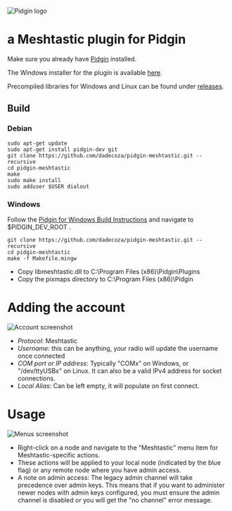 ![Pidgin logo](https://raw.githubusercontent.com/dadecoza/pidgin-meshtastic/refs/heads/main/nsis/pidgin-meshtastic.ico)

# a Meshtastic plugin for Pidgin

Make sure you already have [Pidgin](https://pidgin.im/install/) installed.

The Windows installer for the plugin is available [here](https://github.com/dadecoza/pidgin-meshtastic/releases/download/v0.1.0-alpha/pidgin-meshtastic-0.1.0-alpha.exe).

Precompiled libraries for Windows and Linux can be found under [releases](https://github.com/dadecoza/pidgin-meshtastic/releases).


## Build

### Debian
```shell
sudo apt-get update
sudo apt-get install pidgin-dev git
git clone https://github.com/dadecoza/pidgin-meshtastic.git --recursive
cd pidgin-meshtastic
make
sudo make install
sudo adduser $USER dialout
 ```

### Windows
Follow the [Pidgin for Windows Build Instructions](https://developer.pidgin.im/wiki/BuildingWinPidgin.html) and navigate to $PIDGIN_DEV_ROOT .
```shell
git clone https://github.com/dadecoza/pidgin-meshtastic.git --recursive
cd pidgin-meshtastic
make -f Makefile.mingw
```
 * Copy libmeshtastic.dll to C:\Program Files (x86)\Pidgin\Plugins
 * Copy the pixmaps directory to C:\Program Files (x86)\Pidgin

# Adding the account
![Account screenshot](https://dade.co.za/images/account.png)
* *Protocol*: Meshtastic
* *Username*: this can be anything, your radio will update the username once connected
* *COM port or IP address*: Typically "COMx" on Windows, or "/dev/ttyUSBx" on Linux. It can also be a valid IPv4 address for socket connections.
* *Local Alias*: Can be left empty, it will populate on first connect.

# Usage
![Menus screenshot](https://dade.co.za/images/menus.png)
* Right-click on a node and navigate to the "Meshtastic" menu item for Meshtastic-specific actions.
* These actions will be applied to your local node (indicated by the blue flag) or any remote node where you have admin access.
* A note on admin access: The legacy admin channel will take precedence over admin keys. This means that if you want to administer newer nodes with admin keys configured, you must ensure the admin channel is disabled or you will get the "no channel" error message.



